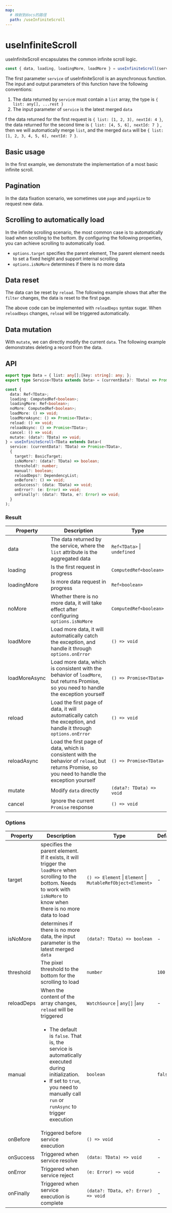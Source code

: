```yaml
---
map:
  # 映射到docs的路径
  path: /useInfiniteScroll
---
```


# useInfiniteScroll

useInfiniteScroll encapsulates the common infinite scroll logic.

```ts
const { data, loading, loadingMore, loadMore } = useInfiniteScroll(service)
```

The first parameter `service` of useInfiniteScroll is an asynchronous function. The input and output parameters of this function have the following conventions:

1. The data returned by `servic`e must contain a `list` array, the type is `{ list: any[], ...rest }`
2. The input parameter of `service` is the latest merged `data`

f the data returned for the first request is `{ list: [1, 2, 3], nextId: 4 }`, the data returned for the second time is `{ list: [4, 5, 6], nextId: 7 }` , then we will automatically merge `list`, and the merged `data` will be `{ list: [1, 2, 3, 4, 5, 6], nextId: 7 }`.

## Basic usage

In the first example, we demonstrate the implementation of a most basic infinite scroll.

<demo src="./demo/demo.vue"
  language="vue"
  title="Basic usage"
  desc=""> </demo>

## Pagination

In the data fixation scenario, we sometimes use `page` and `pageSize` to request new data.

<demo src="./demo/demo1.vue"
  language="vue"
  title="Pagination"
  desc=""> </demo>

## Scrolling to automatically load

In the infinite scrolling scenario, the most common case is to automatically load when scrolling to the bottom. By configuring the following properties, you can achieve scrolling to automatically load.

- `options.target` specifies the parent element, The parent element needs to set a fixed height and support internal scrolling
- `options.isNoMore` determines if there is no more data

<demo src="./demo/demo2.vue"
  language="vue"
  title="Scrolling"
  desc=""> </demo>

## Data reset

The data can be reset by `reload`. The following example shows that after the `filter` changes, the data is reset to the first page.

<demo src="./demo/demo3.vue"
  language="vue"
  title="reload"
  desc=""> </demo>

The above code can be implemented with `reloadDeps` syntax sugar. When `reloadDeps` changes, `reload` will be triggered automatically.

## Data mutation

With `mutate`, we can directly modify the current `data`. The following example demonstrates deleting a record from the data.

<demo src="./demo/demo4.vue"
  language="vue"
  title="mutate"
  desc=""> </demo>

## API

```ts
export type Data = { list: any[];[key: string]: any; };
export type Service<TData extends Data> = (currentData?: TData) => Promise<TData>;

const {
  data: Ref<TData>;
  loading: ComputedRef<boolean>;
  loadingMore: Ref<boolean>;
  noMore: ComputedRef<boolean>;
  loadMore: () => void;
  loadMoreAsync: () => Promise<TData>;
  reload: () => void;
  reloadAsync: () => Promise<TData>;
  cancel: () => void;
  mutate: (data?: TData) => void;
} = useInfiniteScroll<TData extends Data>(
  service: (currentData?: TData) => Promise<TData>,
  {
    target?: BasicTarget;
    isNoMore?: (data?: TData) => boolean;
    threshold?: number;
    manual?: boolean;
    reloadDeps?: DependencyList;
    onBefore?: () => void;
    onSuccess?: (data: TData) => void;
    onError?: (e: Error) => void;
    onFinally?: (data?: TData, e?: Error) => void;
  }
);
```

### Result

| Property | Description | Type |
| --- | --- | --- |
| data | The data returned by the service, where the `list` attribute is the aggregated data | `Ref<TData>` \| `undefined` |
| loading | Is the first request in progress | `ComputedRef<boolean>` |
| loadingMore | Is more data request in progress | `Ref<boolean>` |
| noMore | Whether there is no more data, it will take effect after configuring `options.isNoMore` | `ComputedRef<boolean>` |
| loadMore | Load more data, it will automatically catch the exception, and handle it through `options.onError` | `() => void` |
| loadMoreAsync | Load more data, which is consistent with the behavior of `loadMore`, but returns Promise, so you need to handle the exception yourself | `() => Promise<TData>` |
| reload | Load the first page of data, it will automatically catch the exception, and handle it through `options.onError` | `() => void` |
| reloadAsync | Load the first page of data, which is consistent with the behavior of `reload`, but returns Promise, so you need to handle the exception yourself | `() => Promise<TData>` |
| mutate | Modify `data` directly | `(data?: TData) => void` |
| cancel | Ignore the current `Promise` response | `() => void` |

### Options

| Property | Description | Type | Default |
| --- | --- | --- | --- |
| target | specifies the parent element. If it exists, it will trigger the `loadMore` when scrolling to the bottom. Needs to work with `isNoMore` to know when there is no more data to load | `() => Element` \| `Element` \| `MutableRefObject<Element>` | - |
| isNoMore | determines if there is no more data, the input parameter is the latest merged `data` | `(data?: TData) => boolean` | - |
| threshold | The pixel threshold to the bottom for the scrolling to load | `number` | `100` |
| reloadDeps | When the content of the array changes, `reload` will be triggered | `WatchSource` \| `any[]` \|`any` | - |
| manual | <ul><li> The default is `false`. That is, the service is automatically executed during initialization. </li><li>If set to `true`, you need to manually call `run` or `runAsync` to trigger execution </li></ul> | `boolean` | `false` |
| onBefore | Triggered before service execution | `() => void` | - |
| onSuccess | Triggered when service resolve | `(data: TData) => void` | - |
| onError | Triggered when service reject | `(e: Error) => void` | - |
| onFinally | Triggered when service execution is complete | `(data?: TData, e?: Error) => void` | - |
